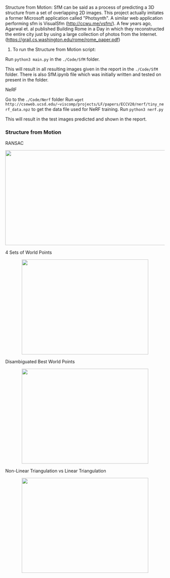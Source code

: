 Structure from Motion:
SfM can be said as a process of predicting a 3D structure from a set of overlapping 2D images. This project actually imitates a former Microsoft application called "Photsynth". A similar web application performing sfm is VisualSfm (http://ccwu.me/vsfm/). A few years ago, Agarwal et. al published Building Rome in a Day in which they reconstructed the entire city just by using a large collection of photos from the Internet.(https://grail.cs.washington.edu/rome/rome_paper.pdf)

1) To run the Structure from Motion script:

Run `python3 main.py` in the `./Code/SfM` folder.

This will result in all resulting images given in the report in the `./Code/SfM` folder.
There is also SfM.ipynb file which was initially written and tested on present in the folder.

NeRF

Go to the `./Code/Nerf` folder
Run `wget http://cseweb.ucsd.edu/~viscomp/projects/LF/papers/ECCV20/nerf/tiny_nerf_data.npz` to get the data file used for NeRF training.
Run `python3 nerf.py`

This will result in the test images predicted and shown in the report.


### Structure from Motion ###

RANSAC

<p align="center">
  <img width="600" height="300" src="https://user-images.githubusercontent.com/55713396/217652416-38f74c01-9a02-4506-80f9-c58c6279b582.png">
</p>


4 Sets of World Points
<p align="center">
  <img width="400" height="300" src="https://user-images.githubusercontent.com/55713396/217653636-825f3ac8-776e-4d50-a434-4729dc94af50.png">
</p>

Disambiguated Best World Points
<p align="center">
  <img width="400" height="300" src="https://user-images.githubusercontent.com/55713396/217653635-be75763f-e1e8-4bc0-891a-6a112596b985.png">
</p>

Non-Linear Triangulation vs Linear Triangulation
<p align="center">
  <img width="400" height="300" src="https://user-images.githubusercontent.com/55713396/217653634-1ecd1f9f-574d-4ba1-8769-ddb310030e94.png">
</p>



